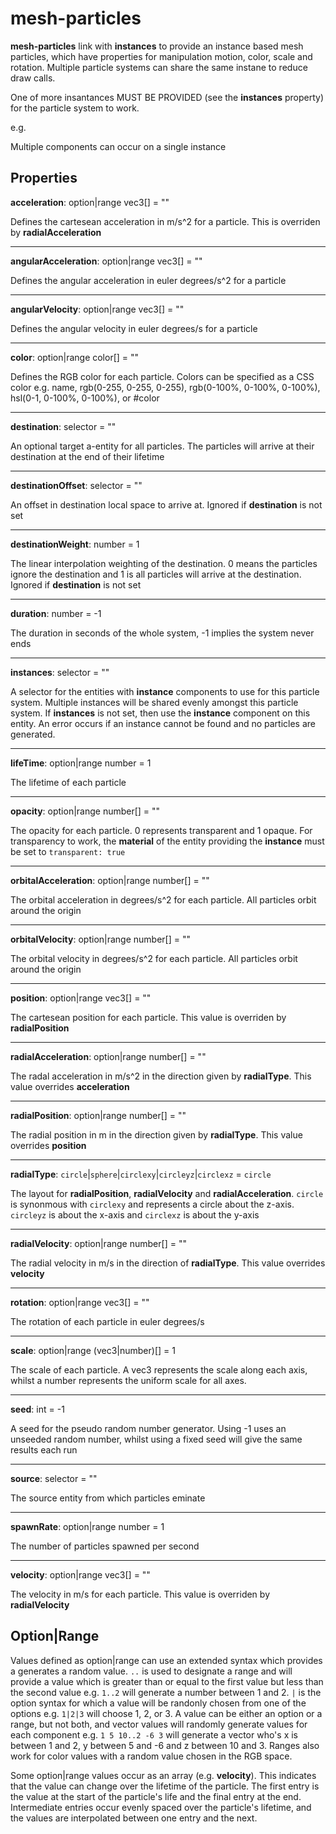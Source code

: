 # mesh-particles

**mesh-particles** link with **instances** to provide an instance based mesh particles, which have properties for manipulation motion, color, scale and rotation.  Multiple particle systems can share the same instane to reduce draw calls.

One of more insantances MUST BE PROVIDED (see the **instances** property) for the particle system to work.

e.g.

Multiple components can occur on a single instance

## Properties

**acceleration**: option|range vec3[] = ""

Defines the cartesean acceleration in m/s^2 for a particle.  This is overriden by **radialAcceleration**

---
**angularAcceleration**: option|range vec3[] = ""

Defines the angular acceleration in euler degrees/s^2 for a particle

---
**angularVelocity**: option|range vec3[] = ""

Defines the angular velocity in euler degrees/s for a particle

---
**color**: option|range color[] = ""

Defines the RGB color for each particle.  Colors can be specified as a CSS color e.g. name, rgb(0-255, 0-255, 0-255), rgb(0-100%, 0-100%, 0-100%), hsl(0-1, 0-100%, 0-100%), or #color

---
**destination**: selector = ""

An optional target a-entity for all particles.  The particles will arrive at their destination at the end of their lifetime

---
**destinationOffset**: selector = ""

An offset in destination local space to arrive at. Ignored if **destination** is not set

---
**destinationWeight**: number = 1

The linear interpolation weighting of the destination. 0 means the particles ignore the destination and 1 is all particles will arrive at the destination. Ignored if **destination** is not set

---
**duration**: number = -1

The duration in seconds of the whole system, -1 implies the system never ends

---
**instances**: selector = ""

A selector for the entities with **instance** components to use for this particle system.  Multiple instances will be shared evenly amongst this particle system.  If **instances** is not set, then use the **instance** component on this entity.  An error occurs if an instance cannot be found and no particles are generated.

---
**lifeTime**: option|range number = 1

The lifetime of each particle

---
**opacity**: option|range number[] = ""

The opacity for each particle. 0 represents transparent and 1 opaque.  For transparency to work, the **material** of the entity providing the **instance** must be set to `transparent: true`

---
**orbitalAcceleration**: option|range number[] = ""

The orbital acceleration in degrees/s^2 for each particle.  All particles orbit around the origin

---
**orbitalVelocity**: option|range number[] = ""

The orbital velocity in degrees/s^2 for each particle. All particles orbit around the origin

---
**position**: option|range vec3[] = ""

The cartesean position for each particle.  This value is overriden by **radialPosition**

---
**radialAcceleration**: option|range number[] = ""

The radal acceleration in m/s^2 in the direction given by **radialType**. This value overrides **acceleration**

---
**radialPosition**: option|range number[] = ""

The radial position in m in the direction given by **radialType**. This value overrides **position**

---
**radialType**: `circle`|`sphere`|`circlexy`|`circleyz`|`circlexz` = `circle`

The layout for **radialPosition**, **radialVelocity** and **radialAcceleration**. `circle` is synonmous with `circlexy` and represents a circle about the z-axis. `circleyz` is about the x-axis and `circlexz` is about the y-axis

---
**radialVelocity**: option|range number[] = ""

The radial velocity in m/s in the direction of **radialType**. This value overrides **velocity**

---
**rotation**: option|range vec3[] = ""

The rotation of each particle in euler degrees/s

---
**scale**: option|range (vec3|number)[] = 1

The scale of each particle.  A vec3 represents the scale along each axis, whilst a number represents the uniform scale for all axes.

---
**seed**: int = -1

A seed for the pseudo random number generator.  Using -1 uses an unseeded random number, whilst using a fixed seed will give the same results each run

---
**source**: selector = ""

The source entity from which particles eminate

---
**spawnRate**: option|range number = 1

The number of particles spawned per second

---
**velocity**: option|range vec3[] = ""

The velocity in m/s for each particle. This value is overriden by **radialVelocity**

## Option|Range

Values defined as option|range can use an extended syntax which provides a generates a random value.  `..` is used to designate a range and will provide a value which is greater than or equal to the first value but less than the second value e.g. `1..2` will generate a number between 1 and 2.  `|` is the option syntax for which a value will be randonly chosen from one of the options e.g. `1|2|3` will choose 1, 2, or 3.  A value can be either an option or a range, but not both, and vector values will randomly generate values for each component e.g. `1 5 10..2 -6 3` will generate a vector who's x is between 1 and 2, y between 5 and -6 and z between 10 and 3.  Ranges also work for color values with a random value chosen in the RGB space.

Some option|range values occur as an array (e.g. **velocity**).  This indicates that the value can change over the lifetime of the particle.  The first entry is the value at the start of the particle's life and the final entry at the end.  Intermediate entries occur evenly spaced over the particle's lifetime, and the values are interpolated between one entry and the next.